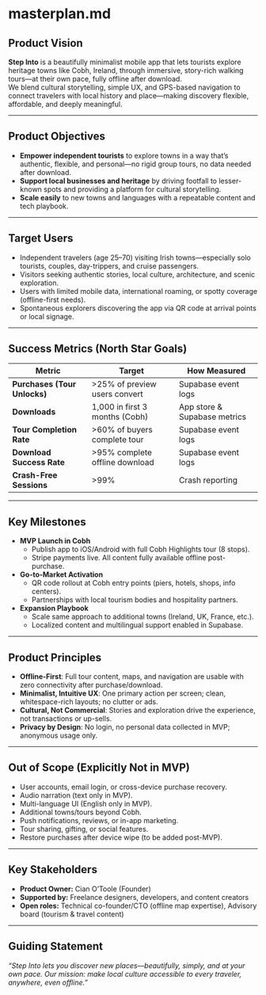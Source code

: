 # masterplan.md

## Product Vision

**Step Into** is a beautifully minimalist mobile app that lets tourists explore heritage towns like Cobh, Ireland, through immersive, story-rich walking tours—at their own pace, fully offline after download.  
We blend cultural storytelling, simple UX, and GPS-based navigation to connect travelers with local history and place—making discovery flexible, affordable, and deeply meaningful.

---

## Product Objectives

- **Empower independent tourists** to explore towns in a way that’s authentic, flexible, and personal—no rigid group tours, no data needed after download.
- **Support local businesses and heritage** by driving footfall to lesser-known spots and providing a platform for cultural storytelling.
- **Scale easily** to new towns and languages with a repeatable content and tech playbook.

---

## Target Users

- Independent travelers (age 25–70) visiting Irish towns—especially solo tourists, couples, day-trippers, and cruise passengers.
- Visitors seeking authentic stories, local culture, architecture, and scenic exploration.
- Users with limited mobile data, international roaming, or spotty coverage (offline-first needs).
- Spontaneous explorers discovering the app via QR code at arrival points or local signage.

---

## Success Metrics (North Star Goals)

| Metric                         | Target                          | How Measured                        |
|--------------------------------|----------------------------------|-------------------------------------|
| **Purchases (Tour Unlocks)**   | >25% of preview users convert    | Supabase event logs                 |
| **Downloads**                  | 1,000 in first 3 months (Cobh)   | App store & Supabase metrics        |
| **Tour Completion Rate**       | >60% of buyers complete tour     | Supabase event logs                 |
| **Download Success Rate**      | >95% complete offline download   | Supabase event logs                 |
| **Crash-Free Sessions**        | >99%                             | Crash reporting                     |

---

## Key Milestones

- **MVP Launch in Cobh**
    - Publish app to iOS/Android with full Cobh Highlights tour (8 stops).
    - Stripe payments live. All content fully available offline post-purchase.
- **Go-to-Market Activation**
    - QR code rollout at Cobh entry points (piers, hotels, shops, info centers).
    - Partnerships with local tourism bodies and hospitality partners.
- **Expansion Playbook**
    - Scale same approach to additional towns (Ireland, UK, France, etc.).
    - Localized content and multilingual support enabled in Supabase.

---

## Product Principles

- **Offline-First**: Full tour content, maps, and navigation are usable with zero connectivity after purchase/download.
- **Minimalist, Intuitive UX**: One primary action per screen; clean, whitespace-rich layouts; no clutter or ads.
- **Cultural, Not Commercial**: Stories and exploration drive the experience, not transactions or up-sells.
- **Privacy by Design**: No login, no personal data collected in MVP; anonymous usage only.

---

## Out of Scope (Explicitly Not in MVP)

- User accounts, email login, or cross-device purchase recovery.
- Audio narration (text only in MVP).
- Multi-language UI (English only in MVP).
- Additional towns/tours beyond Cobh.
- Push notifications, reviews, or in-app marketing.
- Tour sharing, gifting, or social features.
- Restore purchases after device wipe (to be added post-MVP).

---

## Key Stakeholders

- **Product Owner:** Cian O’Toole (Founder)
- **Supported by:** Freelance designers, developers, and content creators
- **Open roles:** Technical co-founder/CTO (offline map expertise), Advisory board (tourism & travel content)

---

## Guiding Statement

*“Step Into lets you discover new places—beautifully, simply, and at your own pace. Our mission: make local culture accessible to every traveler, anywhere, even offline.”*


